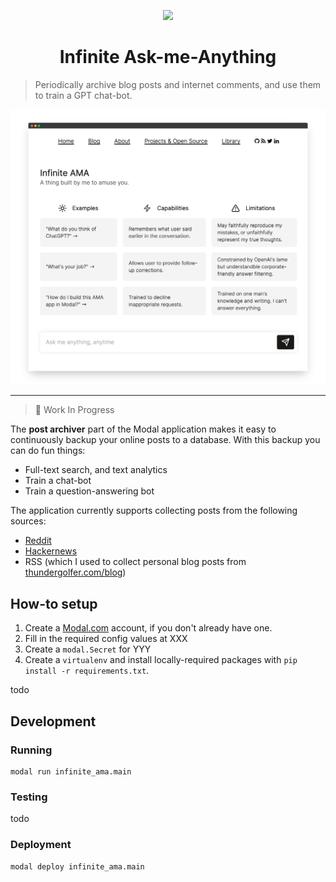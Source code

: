 <p align="center">
  <img src="https://user-images.githubusercontent.com/12058921/212502958-771f18f3-750f-4b56-8e40-37088cf2696c.png"/>
</p>

<h1 align="center">Infinite Ask-me-Anything</h1>

> Periodically archive blog posts and internet comments, and use them to train a GPT chat-bot.

![web user interface for Infinite AMA app](./hero-infinite-ama.png)

---

> 🚧 Work In Progress

The **post archiver** part of the Modal application makes it easy to continuously backup your online posts to a database.
With this backup you can do fun things:

- Full-text search, and text analytics
- Train a chat-bot
- Train a question-answering bot

The application currently supports collecting posts from the following sources:

- [Reddit](https://www.reddit.com/)
- [Hackernews](https://news.ycombinator.com/)
- RSS (which I used to collect personal blog posts from [thundergolfer.com/blog](https://thundergolfer.com/blog))

## How-to setup

1. Create a [Modal.com](https://modal.com) account, if you don't already have one.
2. Fill in the required config values at XXX
3. Create a `modal.Secret` for YYY
4. Create a `virtualenv` and install locally-required packages with `pip install -r requirements.txt`.

todo

## Development

### Running

```
modal run infinite_ama.main
```

### Testing

todo

### Deployment

```
modal deploy infinite_ama.main
```
